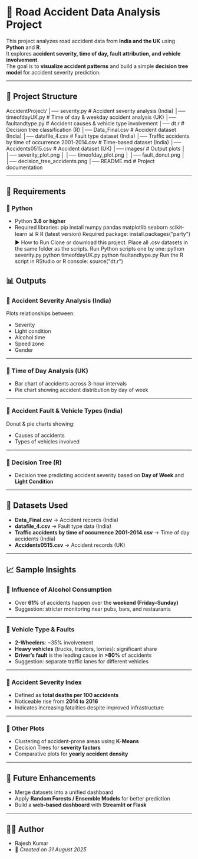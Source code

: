 # 🚦 Road Accident Data Analysis Project

This project analyzes road accident data from **India and the UK** using **Python** and **R**.  
It explores **accident severity, time of day, fault attribution, and vehicle involvement**.  
The goal is to **visualize accident patterns** and build a simple **decision tree model** for accident severity prediction.  

---

## 📂 Project Structure

AccidentProject/
│── severity.py # Accident severity analysis (India)
│── timeofdayUK.py # Time of day & weekday accident analysis (UK)
│── faultandtype.py # Accident causes & vehicle type involvement
│── dt.r # Decision tree classification (R)
│── Data_Final.csv # Accident dataset (India)
│── datafile_4.csv # Fault type dataset (India)
│── Traffic accidents by time of occurrence 2001-2014.csv # Time-based dataset (India)
│── Accidents0515.csv # Accident dataset (UK)
│── images/ # Output plots
│ │── severity_plot.png
│ │── timeofday_plot.png
│ │── fault_donut.png
│ │── decision_tree_accidents.png
│── README.md # Project documentation

---

## 🔧 Requirements

### 🐍 Python
- Python **3.8 or higher**
- Required libraries:
pip install numpy pandas matplotlib seaborn scikit-learn
📊 R
R (latest version)
Required package:
install.packages("party")
▶️ How to Run
Clone or download this project.
Place all .csv datasets in the same folder as the scripts.
Run Python scripts one by one:
python severity.py
python timeofdayUK.py
python faultandtype.py
Run the R script in RStudio or R console:
source("dt.r")
## 📊 Outputs

### 📌 Accident Severity Analysis (India)
Plots relationships between:
- Severity  
- Light condition  
- Alcohol time  
- Speed zone  
- Gender  

---

### 📌 Time of Day Analysis (UK)
- Bar chart of accidents across 3-hour intervals  
- Pie chart showing accident distribution by day of week  

---

### 📌 Accident Fault & Vehicle Types (India)
Donut & pie charts showing:
- Causes of accidents  
- Types of vehicles involved  

---

### 📌 Decision Tree (R)
- Decision tree predicting accident severity based on **Day of Week** and **Light Condition**  

---

## 📑 Datasets Used
- **Data_Final.csv** → Accident records (India)  
- **datafile_4.csv** → Fault type data (India)  
- **Traffic accidents by time of occurrence 2001-2014.csv** → Time of day accidents (India)  
- **Accidents0515.csv** → Accident records (UK)  

---

## 📈 Sample Insights

### 🔹 Influence of Alcohol Consumption
- Over **61%** of accidents happen over the **weekend (Friday–Sunday)**  
- Suggestion: stricter monitoring near pubs, bars, and restaurants  

---

### 🔹 Vehicle Type & Faults
- **2-Wheelers**: ~35% involvement  
- **Heavy vehicles** (trucks, tractors, lorries): significant share  
- **Driver’s fault** is the leading cause in **>80%** of accidents  
- Suggestion: separate traffic lanes for different vehicles  

---

### 🔹 Accident Severity Index
- Defined as **total deaths per 100 accidents**  
- Noticeable rise from **2014 to 2016**  
- Indicates increasing fatalities despite improved infrastructure  

---

### 🔹 Other Plots
- Clustering of accident-prone areas using **K-Means**  
- Decision Trees for **severity factors**  
- Comparative plots for **yearly accident density**  

---

## 📌 Future Enhancements
- Merge datasets into a unified dashboard  
- Apply **Random Forests / Ensemble Models** for better prediction  
- Build a **web-based dashboard** with **Streamlit or Flask**  

---

## 👨‍💻 Author
- Rajesh Kumar
- 📅 *Created on 31 August 2025*  


